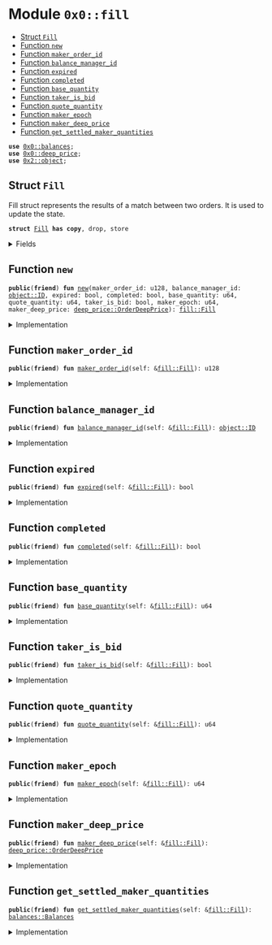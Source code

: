 
<a name="0x0_fill"></a>

# Module `0x0::fill`



-  [Struct `Fill`](#0x0_fill_Fill)
-  [Function `new`](#0x0_fill_new)
-  [Function `maker_order_id`](#0x0_fill_maker_order_id)
-  [Function `balance_manager_id`](#0x0_fill_balance_manager_id)
-  [Function `expired`](#0x0_fill_expired)
-  [Function `completed`](#0x0_fill_completed)
-  [Function `base_quantity`](#0x0_fill_base_quantity)
-  [Function `taker_is_bid`](#0x0_fill_taker_is_bid)
-  [Function `quote_quantity`](#0x0_fill_quote_quantity)
-  [Function `maker_epoch`](#0x0_fill_maker_epoch)
-  [Function `maker_deep_price`](#0x0_fill_maker_deep_price)
-  [Function `get_settled_maker_quantities`](#0x0_fill_get_settled_maker_quantities)


<pre><code><b>use</b> <a href="balances.md#0x0_balances">0x0::balances</a>;
<b>use</b> <a href="deep_price.md#0x0_deep_price">0x0::deep_price</a>;
<b>use</b> <a href="dependencies/sui-framework/object.md#0x2_object">0x2::object</a>;
</code></pre>



<a name="0x0_fill_Fill"></a>

## Struct `Fill`

Fill struct represents the results of a match between two orders.
It is used to update the state.


<pre><code><b>struct</b> <a href="fill.md#0x0_fill_Fill">Fill</a> <b>has</b> <b>copy</b>, drop, store
</code></pre>



<details>
<summary>Fields</summary>


<dl>
<dt>
<code>maker_order_id: u128</code>
</dt>
<dd>

</dd>
<dt>
<code>balance_manager_id: <a href="dependencies/sui-framework/object.md#0x2_object_ID">object::ID</a></code>
</dt>
<dd>

</dd>
<dt>
<code>expired: bool</code>
</dt>
<dd>

</dd>
<dt>
<code>completed: bool</code>
</dt>
<dd>

</dd>
<dt>
<code>base_quantity: u64</code>
</dt>
<dd>

</dd>
<dt>
<code>quote_quantity: u64</code>
</dt>
<dd>

</dd>
<dt>
<code>taker_is_bid: bool</code>
</dt>
<dd>

</dd>
<dt>
<code>maker_epoch: u64</code>
</dt>
<dd>

</dd>
<dt>
<code>maker_deep_price: <a href="deep_price.md#0x0_deep_price_OrderDeepPrice">deep_price::OrderDeepPrice</a></code>
</dt>
<dd>

</dd>
</dl>


</details>

<a name="0x0_fill_new"></a>

## Function `new`



<pre><code><b>public</b>(<b>friend</b>) <b>fun</b> <a href="fill.md#0x0_fill_new">new</a>(maker_order_id: u128, balance_manager_id: <a href="dependencies/sui-framework/object.md#0x2_object_ID">object::ID</a>, expired: bool, completed: bool, base_quantity: u64, quote_quantity: u64, taker_is_bid: bool, maker_epoch: u64, maker_deep_price: <a href="deep_price.md#0x0_deep_price_OrderDeepPrice">deep_price::OrderDeepPrice</a>): <a href="fill.md#0x0_fill_Fill">fill::Fill</a>
</code></pre>



<details>
<summary>Implementation</summary>


<pre><code><b>public</b>(package) <b>fun</b> <a href="fill.md#0x0_fill_new">new</a>(
    maker_order_id: u128,
    balance_manager_id: ID,
    expired: bool,
    completed: bool,
    base_quantity: u64,
    quote_quantity: u64,
    taker_is_bid: bool,
    maker_epoch: u64,
    maker_deep_price: OrderDeepPrice,
): <a href="fill.md#0x0_fill_Fill">Fill</a> {
    <a href="fill.md#0x0_fill_Fill">Fill</a> {
        maker_order_id,
        balance_manager_id,
        expired,
        completed,
        base_quantity,
        quote_quantity,
        taker_is_bid,
        maker_epoch,
        maker_deep_price,
    }
}
</code></pre>



</details>

<a name="0x0_fill_maker_order_id"></a>

## Function `maker_order_id`



<pre><code><b>public</b>(<b>friend</b>) <b>fun</b> <a href="fill.md#0x0_fill_maker_order_id">maker_order_id</a>(self: &<a href="fill.md#0x0_fill_Fill">fill::Fill</a>): u128
</code></pre>



<details>
<summary>Implementation</summary>


<pre><code><b>public</b>(package) <b>fun</b> <a href="fill.md#0x0_fill_maker_order_id">maker_order_id</a>(self: &<a href="fill.md#0x0_fill_Fill">Fill</a>): u128 {
    self.maker_order_id
}
</code></pre>



</details>

<a name="0x0_fill_balance_manager_id"></a>

## Function `balance_manager_id`



<pre><code><b>public</b>(<b>friend</b>) <b>fun</b> <a href="fill.md#0x0_fill_balance_manager_id">balance_manager_id</a>(self: &<a href="fill.md#0x0_fill_Fill">fill::Fill</a>): <a href="dependencies/sui-framework/object.md#0x2_object_ID">object::ID</a>
</code></pre>



<details>
<summary>Implementation</summary>


<pre><code><b>public</b>(package) <b>fun</b> <a href="fill.md#0x0_fill_balance_manager_id">balance_manager_id</a>(self: &<a href="fill.md#0x0_fill_Fill">Fill</a>): ID {
    self.balance_manager_id
}
</code></pre>



</details>

<a name="0x0_fill_expired"></a>

## Function `expired`



<pre><code><b>public</b>(<b>friend</b>) <b>fun</b> <a href="fill.md#0x0_fill_expired">expired</a>(self: &<a href="fill.md#0x0_fill_Fill">fill::Fill</a>): bool
</code></pre>



<details>
<summary>Implementation</summary>


<pre><code><b>public</b>(package) <b>fun</b> <a href="fill.md#0x0_fill_expired">expired</a>(self: &<a href="fill.md#0x0_fill_Fill">Fill</a>): bool {
    self.expired
}
</code></pre>



</details>

<a name="0x0_fill_completed"></a>

## Function `completed`



<pre><code><b>public</b>(<b>friend</b>) <b>fun</b> <a href="fill.md#0x0_fill_completed">completed</a>(self: &<a href="fill.md#0x0_fill_Fill">fill::Fill</a>): bool
</code></pre>



<details>
<summary>Implementation</summary>


<pre><code><b>public</b>(package) <b>fun</b> <a href="fill.md#0x0_fill_completed">completed</a>(self: &<a href="fill.md#0x0_fill_Fill">Fill</a>): bool {
    self.completed
}
</code></pre>



</details>

<a name="0x0_fill_base_quantity"></a>

## Function `base_quantity`



<pre><code><b>public</b>(<b>friend</b>) <b>fun</b> <a href="fill.md#0x0_fill_base_quantity">base_quantity</a>(self: &<a href="fill.md#0x0_fill_Fill">fill::Fill</a>): u64
</code></pre>



<details>
<summary>Implementation</summary>


<pre><code><b>public</b>(package) <b>fun</b> <a href="fill.md#0x0_fill_base_quantity">base_quantity</a>(self: &<a href="fill.md#0x0_fill_Fill">Fill</a>): u64 {
    self.base_quantity
}
</code></pre>



</details>

<a name="0x0_fill_taker_is_bid"></a>

## Function `taker_is_bid`



<pre><code><b>public</b>(<b>friend</b>) <b>fun</b> <a href="fill.md#0x0_fill_taker_is_bid">taker_is_bid</a>(self: &<a href="fill.md#0x0_fill_Fill">fill::Fill</a>): bool
</code></pre>



<details>
<summary>Implementation</summary>


<pre><code><b>public</b>(package) <b>fun</b> <a href="fill.md#0x0_fill_taker_is_bid">taker_is_bid</a>(self: &<a href="fill.md#0x0_fill_Fill">Fill</a>): bool {
    self.taker_is_bid
}
</code></pre>



</details>

<a name="0x0_fill_quote_quantity"></a>

## Function `quote_quantity`



<pre><code><b>public</b>(<b>friend</b>) <b>fun</b> <a href="fill.md#0x0_fill_quote_quantity">quote_quantity</a>(self: &<a href="fill.md#0x0_fill_Fill">fill::Fill</a>): u64
</code></pre>



<details>
<summary>Implementation</summary>


<pre><code><b>public</b>(package) <b>fun</b> <a href="fill.md#0x0_fill_quote_quantity">quote_quantity</a>(self: &<a href="fill.md#0x0_fill_Fill">Fill</a>): u64 {
    <b>if</b> (self.expired) {
        0
    } <b>else</b> {
        self.quote_quantity
    }
}
</code></pre>



</details>

<a name="0x0_fill_maker_epoch"></a>

## Function `maker_epoch`



<pre><code><b>public</b>(<b>friend</b>) <b>fun</b> <a href="fill.md#0x0_fill_maker_epoch">maker_epoch</a>(self: &<a href="fill.md#0x0_fill_Fill">fill::Fill</a>): u64
</code></pre>



<details>
<summary>Implementation</summary>


<pre><code><b>public</b>(package) <b>fun</b> <a href="fill.md#0x0_fill_maker_epoch">maker_epoch</a>(self: &<a href="fill.md#0x0_fill_Fill">Fill</a>): u64 {
    self.maker_epoch
}
</code></pre>



</details>

<a name="0x0_fill_maker_deep_price"></a>

## Function `maker_deep_price`



<pre><code><b>public</b>(<b>friend</b>) <b>fun</b> <a href="fill.md#0x0_fill_maker_deep_price">maker_deep_price</a>(self: &<a href="fill.md#0x0_fill_Fill">fill::Fill</a>): <a href="deep_price.md#0x0_deep_price_OrderDeepPrice">deep_price::OrderDeepPrice</a>
</code></pre>



<details>
<summary>Implementation</summary>


<pre><code><b>public</b>(package) <b>fun</b> <a href="fill.md#0x0_fill_maker_deep_price">maker_deep_price</a>(self: &<a href="fill.md#0x0_fill_Fill">Fill</a>): OrderDeepPrice {
    self.maker_deep_price
}
</code></pre>



</details>

<a name="0x0_fill_get_settled_maker_quantities"></a>

## Function `get_settled_maker_quantities`



<pre><code><b>public</b>(<b>friend</b>) <b>fun</b> <a href="fill.md#0x0_fill_get_settled_maker_quantities">get_settled_maker_quantities</a>(self: &<a href="fill.md#0x0_fill_Fill">fill::Fill</a>): <a href="balances.md#0x0_balances_Balances">balances::Balances</a>
</code></pre>



<details>
<summary>Implementation</summary>


<pre><code><b>public</b>(package) <b>fun</b> <a href="fill.md#0x0_fill_get_settled_maker_quantities">get_settled_maker_quantities</a>(self: &<a href="fill.md#0x0_fill_Fill">Fill</a>): Balances {
    <b>let</b> (base, quote) = <b>if</b> (self.expired) {
        <b>if</b> (self.taker_is_bid) {
            (self.base_quantity, 0)
        } <b>else</b> {
            (0, self.quote_quantity)
        }
    } <b>else</b> {
        <b>if</b> (self.taker_is_bid) {
            (0, self.quote_quantity)
        } <b>else</b> {
            (self.base_quantity, 0)
        }
    };

    <a href="balances.md#0x0_balances_new">balances::new</a>(base, quote, 0)
}
</code></pre>



</details>
